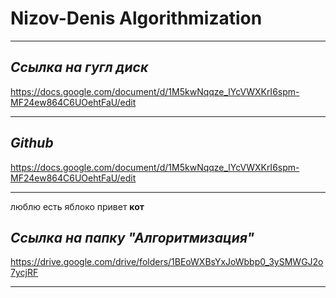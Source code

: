 # Nizov-Denis Algorithmization
___
## ***Ссылка на гугл диск***
https://docs.google.com/document/d/1M5kwNqqze_lYcVWXKrI6spm-MF24ew864C6UOehtFaU/edit
___
## ***Github***
https://docs.google.com/document/d/1M5kwNqqze_lYcVWXKrI6spm-MF24ew864C6UOehtFaU/edit
___
люблю  есть яблоко
привет
**кот**
## ***Ссылка на папку "Алгоритмизация"***
https://drive.google.com/drive/folders/1BEoWXBsYxJoWbbp0_3ySMWGJ2o7ycjRF
___
